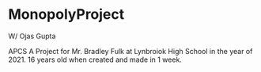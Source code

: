 # MonopolyProject
W/ Ojas Gupta

APCS A Project for Mr. Bradley Fulk at Lynbroiok High School in the year of 2021. 16 years old when created and made in 1 week.
